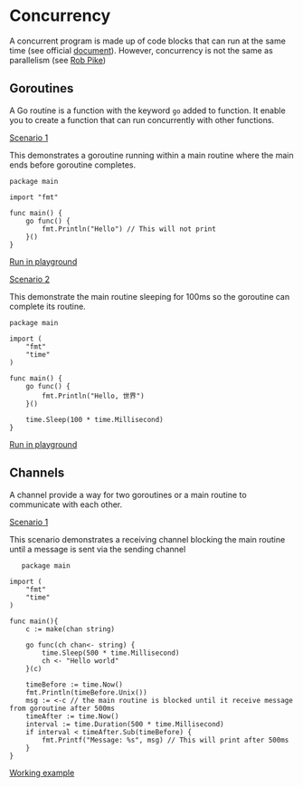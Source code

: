 # Concurrency

A concurrent program is made up of code blocks that can run at the same time (see official [document](https://www.golang-book.com/books/intro/10)).
However, concurrency is not the same as parallelism (see [Rob Pike](https://go.dev/blog/waza-talk))

## Goroutines

A Go routine is a function with the keyword `go` added to function. It enable you to create a function that can run concurrently with other functions.

<u>Scenario 1</u>

This demonstrates a goroutine running within a main routine where the main ends before goroutine completes.
```
package main

import "fmt"

func main() {
	go func() {
		fmt.Println("Hello") // This will not print
	}()
}
```
[Run in playground](https://go.dev/play/p/suSAp8PWJdB)

<u>Scenario 2</u>

This demonstrate the main routine sleeping for 100ms so the goroutine can complete its routine.

```
package main

import (
	"fmt"
	"time"
)

func main() {
	go func() {
		fmt.Println("Hello, 世界")
	}()

	time.Sleep(100 * time.Millisecond)
}
```
[Run in playground](https://go.dev/play/p/mye4V2qkMXr)

## Channels

A channel provide a way for two goroutines or a main routine to communicate with each other.

<u>Scenario 1</u>

This scenario demonstrates a receiving channel blocking the main routine until a message is sent via the sending channel

```
   package main

import (
	"fmt"
	"time"
)

func main(){
	c := make(chan string)

	go func(ch chan<- string) {
		time.Sleep(500 * time.Millisecond)
		ch <- "Hello world"
	}(c)

	timeBefore := time.Now()
	fmt.Println(timeBefore.Unix())
	msg := <-c // the main routine is blocked until it receive message from goroutine after 500ms
	timeAfter := time.Now()
	interval := time.Duration(500 * time.Millisecond)
	if interval < timeAfter.Sub(timeBefore) {
		fmt.Printf("Message: %s", msg) // This will print after 500ms
	}
}
```
[Working example](../example/concurrency/channel/ex1/main.go)